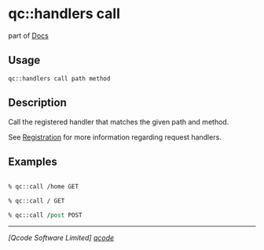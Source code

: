 qc::handlers call
==============

part of [Docs](../index.md)

Usage
-----
`qc::handlers call path method`

Description
-----------
Call the registered handler that matches the given path and method.

See [Registration](../registration.md) for more information regarding request handlers.

Examples
--------
```tcl

% qc::call /home GET

% qc::call / GET

% qc::call /post POST
```

----------------------------------
*[Qcode Software Limited] [qcode]*

[qcode]: http://www.qcode.co.uk "Qcode Software"